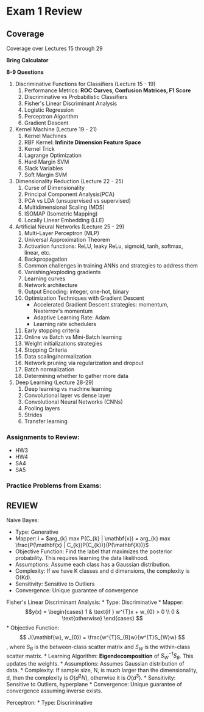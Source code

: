 # Exam 1 Review

## Coverage
Coverage over Lectures 15 through 29

**Bring Calculator**

**8-9 Questions**

1. Discriminative Functions for Classifiers (Lecture 15 - 19)
    1. Performance Metrics: **ROC Curves, Confusion Matrices, F1 Score**
    2. Discriminative vs Probabilistic Classifiers
    3. Fisher's Linear Discriminant Analysis
    4. Logistic Regression
    5. Perceptron Algorithm
    6. Gradient Descent
2. Kernel Machine (Lecture 19 - 21)
    1. Kernel Machines
    2. RBF Kernel: **Infinite Dimension Feature Space**
    3. Kernel Trick
    4. Lagrange Optimization
    5. Hard Margin SVM
    6. Slack Variables
    7. Soft Margin SVM
3. Dimensionality Reduction (Lecture 22 - 25)
    1. Curse of Dimensionality
    2. Principal Component Analysis(PCA)
    3. PCA vs LDA (unsupervised vs supervised)
    4. Multidimensional Scaling (MDS)
    5. ISOMAP (Isometric Mapping)
    6. Locally Linear Embedding (LLE)
4. Artificial Neural Networks (Lecture 25 - 29)
    1. Multi-Layer Perceptron (MLP)
    2. Universal Approximation Theorem
    3. Activation functions: ReLU, leaky ReLu, sigmoid, tanh, softmax, linear, etc.
    4. Backpropagation
    5. Common challenges in training ANNs and strategies to address them
    6. Vanishing/exploding gradients
    7. Learning curves
    8. Network architecture
    9. Output Encoding: integer, one-hot, binary
    10. Optimization Techniques with Gradient Descent
        * Accelerated Gradient Descent strategies: momentum, Nesterrov's momentum
        * Adaptive Learning Rate: Adam
        * Learning rate schedulers
    11. Early stopping criteria
    12. Online vs Batch vs Mini-Batch learning
    13. Weight initializations strategies
    14. Stopping Criteria
    15. Data scaling/normalization
    16. Network pruning via regularization and dropout
    17. Batch normalization
    18. Determining whether to gather more data
5. Deep Learning (Lecture 28-29)
    1. Deep learning vs machine learning
    2. Convolutional layer vs dense layer
    3. Convolutional Neural Networks (CNNs)
    4. Pooling layers
    5. Strides
    6. Transfer learning

### Assignments to Review:
- HW3
- HW4
- SA4
- SA5

### Practice Problems from Exams:

## REVIEW

Naive Bayes:
  - Type: Generative
  - Mapper: i = $arg_{k} max P(C_{k} | \mathbf{x}) = arg_{k} max \frac{P(\mathbf{x} | C_{k})P(C_{k})}{P(\mathbf{X})}$
  - Objective Function: Find the label that maximizes the posterior probability. This requires learning the data likelihood.
  - Assumptions: Assume each class has a Gaussian distribution.
  - Complexity: If we have K classes and d dimensions, the complexity is O(Kd).
  - Sensitivity: Sensitive to Outliers
  - Convergence: Unique guarantee of convergence

Fisher's Linear Discriminant Analysis:
    * Type: Discriminative
    * Mapper: $$y(x) = \begin{cases} 1 & \text{if } w^{T}x + w_{0} > 0 \\ 0 & \text{otherwise} \end{cases} $$
    * Objective Function: $$ J(\mathbf{w}, w_{0}) = \frac{w^{T}S_{B}w}{w^{T}S_{W}w} $$, where $S_{B}$ is the between-class scatter matrix and $S_{W}$ is the within-class scatter matrix.
    * Learning Algorithm: **Eigendecomposition** of $S_{W}^{-1}S_{B}$. This updates the weights.
    * Assumptions: Assumes Gaussian distribution of data.
    * Complexity: If sample size, N, is much larger than the dimensionality, d, then the complexity is $O(d^2 N)$, otherwise it is $O(d^3)$.
    * Sensitivity: Sensitive to Outliers, hyperplane
    * Convergence: Unique guarantee of convergence assuming inverse exists.

Perceptron:
    * Type: Discriminative
